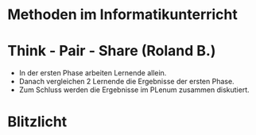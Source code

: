 # Methoden im Informatikunterricht

# Think - Pair - Share (Roland B.)
- In der ersten Phase arbeiten Lernende allein.
- Danach vergleichen 2 Lernende die Ergebnisse der ersten Phase.
- Zum Schluss werden die Ergebnisse im PLenum zusammen diskutiert.

# Blitzlicht

